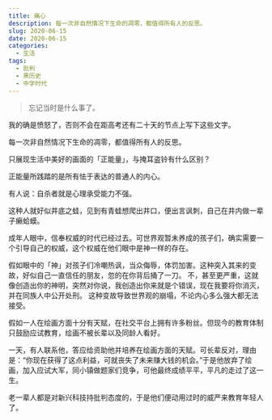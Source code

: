 ```yaml
---
title: 痛心
description: 每一次非自然情况下生命的凋零，都值得所有人的反思。
slug: 2020-06-15
date: 2020-06-15
categories:
  - 生活
tags:
  - 批判
  - 黑历史
  - 中学时代
---
```


> 忘记当时是什么事了。

我的确是愤怒了，否则不会在距高考还有二十天的节点上写下这些文字。

每一次非自然情况下生命的凋零，都值得所有人的反思。

只展现生活中美好的画面的「正能量」，与掩耳盗铃有什么区别？

正能量所践踏的是所有怯于表达的普通人的内心。

有人说：自杀者就是心理承受能力不强。

这种人就好似井底之蛙，见到有青蛙想爬出井口，便出言讽刺，自己在井内做一辈子癞蛤蟆。

成年人眼中，信奉权威的时代已经过去。可世界观暂未养成的孩子们，确实需要一个引导自己的权威，这个权威在他们眼中是神一样的存在。

假如眼中的「神」对孩子们冷嘲热讽，当众侮辱，体罚加害。这种突入其来的变故，好似自己一直信任的朋友，忽的在你背后捅了一刀。
不，甚至更严重，这就像创造出你的神明，突然对你说，我创造出你来就是个错误，现在我要将你消灭，并在同族人中公开处刑。
这种变故导致世界观的崩塌，不论内心多么强大都无法接受。

假如一人在绘画方面十分有天赋，在社交平台上拥有许多粉丝。但现今的教育体制只鼓励应试教育，绘画不被长辈以及同龄人看好。

一天，有人联系他，答应给资助他并培养在绘画方面的天赋。可长辈反对，理由是：“你现在获得了这点利益，可就丧失了未来赚大钱的机会。”于是他放弃了绘画，加入应试大军，同小镇做题家们竞争，可他最终成绩平平，平凡的走过了这一生。

老一辈人都是对新兴科技持批判态度的，于是他们便动用过时的威严来教育年轻人了。
